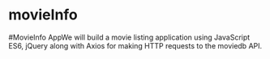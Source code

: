 # movieInfo
#MovieInfo AppWe will build a movie listing application using JavaScript ES6, jQuery along with Axios for making HTTP requests to the moviedb API.
